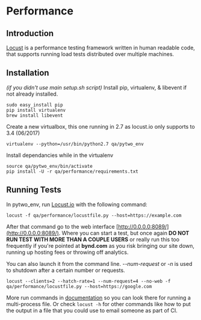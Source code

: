# Performance

## Introduction
[Locust](http://locust.io/) is a performance testing framework written in human readable code, that supports running load tests distributed over multiple machines.

## Installation
*(if you didn't use main setup.sh script)*
Install pip, virtualenv, & libevent if not already installed.
```
sudo easy_install pip
pip install virtualenv
brew install libevent
```
Create a new virtualbox, this one running in 2.7 as locust.io only supports to 3.4 (06/2017)
```
virtualenv --python=/usr/bin/python2.7 qa/pytwo_env
```
Install dependancies while in the virtualenv
```
source qa/pytwo_env/bin/activate
pip install -U -r qa/performance/requirements.txt
```

## Running Tests
In pytwo_env, run [Locust.io](http://docs.locust.io/en/latest/quickstart.html) with the following command:
```
locust -f qa/performance/locustfile.py --host=https://example.com
```
After that command go to the web interface [http://0.0.0.0:8089/](http://0.0.0.0:8089/). Where you can start a test, but once again **DO NOT RUN TEST WITH MORE THAN A COUPLE USERS** or really run this too frequently if you're pointed at **bynd.com** as you risk bringing our site down, running up hosting fees or throwing off analytics.

You can also launch it from the command line. *--num-request* or *-n* is used to shutdown after a certain number or requests.
```
locust --clients=2 --hatch-rate=1 --num-request=4 --no-web -f qa/performance/locustfile.py --host=https://google.com
```

More run commands in  [documentation](http://docs.locust.io/en/latest/quickstart.html#start-locust) so you can look there for running a multi-process file. Or check `locust -h` for other commands like how to put the output in a file that you could use to email someone as part of CI.
